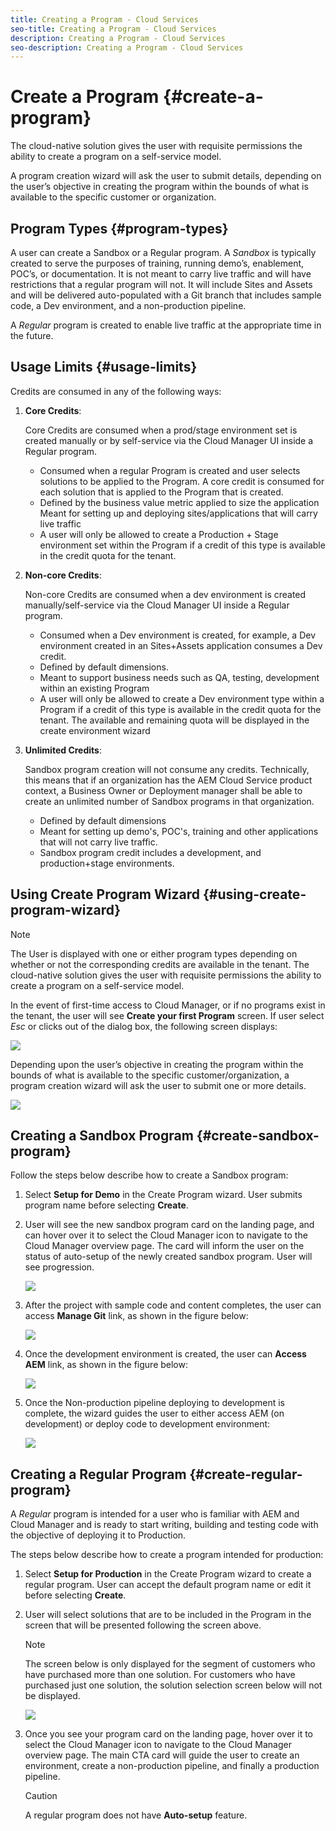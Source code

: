 ```yaml
---
title: Creating a Program - Cloud Services
seo-title: Creating a Program - Cloud Services
description: Creating a Program - Cloud Services
seo-description: Creating a Program - Cloud Services 
---
```


# Create a Program {#create-a-program}

The cloud-native solution gives the user with requisite permissions the ability to create a program on a self-service model.

A program creation wizard will ask the user to submit details, depending on the user’s objective in creating the program within the bounds of what is available to the specific customer or organization.

## Program Types {#program-types}

A user can create a Sandbox or a Regular program. 
A *Sandbox* is typically created to serve the purposes of training, running demo’s, enablement, POC’s, or documentation. It is not meant to carry live traffic and will have restrictions that a regular program will not. It will include Sites and Assets and will be delivered auto-populated with a Git branch that includes sample code, a Dev environment, and a non-production pipeline.

A *Regular* program is created to enable live traffic at the appropriate time in the future.

## Usage Limits {#usage-limits}
  
Credits are consumed in any of the following ways:

1. **Core Credits**: 

   Core Credits are consumed when a prod/stage environment set is created manually or by  self-service via the Cloud Manager UI inside a Regular program.
   * Consumed when a regular Program is created and user selects solutions to be applied to the Program. A core credit is consumed for each solution that is applied to the Program that is created.
   * Defined by the business value metric applied to size the application 
   Meant for setting up and deploying sites/applications that will carry live traffic
   * A user will only be allowed to create a Production + Stage environment set within the Program if a credit of this type is available in the credit quota for the tenant.

1. **Non-core Credits**:   

   Non-core Credits  are consumed when a dev environment is created manually/self-service via the Cloud Manager UI inside a Regular program.

   * Consumed when a Dev environment is created, for example, a Dev environment created in an Sites+Assets application consumes a Dev credit.
   * Defined by default dimensions.
   * Meant to support business needs such as QA, testing, development within an existing Program
   * A user will only be allowed to create a Dev environment type within a Program if a credit of this type is available in the credit quota for the tenant. The available and remaining quota will be displayed in the create environment wizard

1. **Unlimited Credits**: 

   Sandbox program creation will not consume any credits. Technically, this means that if an organization has the AEM Cloud Service product context, a Business Owner or Deployment manager shall be able to create an unlimited number of Sandbox programs in that organization.

   * Defined by default dimensions
   * Meant for setting up demo's, POC's, training and other applications that will not carry live traffic.
   * Sandbox program credit includes a development, and production+stage environments.

## Using Create Program Wizard {#using-create-program-wizard}

>[!NOTE]
   >
   >The User is displayed with one or either program types depending on whether or not the corresponding credits are available in the tenant. The cloud-native solution gives the user with requisite permissions the ability to create a program on a self-service model.

In the event of first-time access to Cloud Manager, or if no programs exist in the tenant, the user will see **Create your first Program** screen. If user select *Esc* or clicks out of the dialog box, the following screen displays:

 ![](assets/create-program1.png)

Depending upon the user’s objective in creating the program within the bounds of what is available to the specific customer/organization, a program creation wizard will ask the user to submit one or more details.

  ![](assets/create-program2.png)


## Creating a Sandbox Program {#create-sandbox-program}

Follow the steps below describe how to create a Sandbox program: 
 
1. Select **Setup for Demo** in the Create Program wizard. User submits program name before selecting **Create**.
1. User will see the new sandbox program card on the landing page, and can hover over it to select the Cloud Manager icon to navigate to the Cloud Manager overview page. The card will inform the user on the status of auto-setup of the newly created sandbox program. User will see progression.

   ![](assets/create-program3.png)

1. After the project with sample code and content completes, the user can access **Manage Git** link, as shown in the figure below:

   ![](assets/create-program4.png)

1. Once the development environment is created, the user can **Access AEM** link, as shown in the figure below:

   ![](assets/create-program5.png)

1. Once the Non-production pipeline deploying to development is complete, the wizard guides the user to either access AEM (on development) or deploy code to development environment:

   ![](assets/create-program6.png)


## Creating a Regular Program {#create-regular-program}

A *Regular* program is intended for a user who is familiar with AEM and Cloud Manager and is ready to start writing, building and testing code with the objective of deploying it to Production.

The steps below describe how to create a program intended for production:

1. Select **Setup for Production** in the Create Program wizard to create a regular program. User can accept the default program name or edit it before selecting **Create**.

1. User will select solutions that are to be included in the Program in the screen that will be presented following the screen above.

   >[!NOTE]
   >
   >The screen below is only displayed for the segment of customers who have purchased more than one solution. For customers who have purchased just one solution, the solution selection screen below will not be displayed.

   ![](assets/create-program7.png)

1.  Once you see your program card on the landing page, hover over it to select the Cloud Manager icon to navigate to the Cloud Manager overview page. The main CTA card will guide the user to create an environment, create a non-production pipeline, and finally a production pipeline.

    >[!CAUTION]
    >
    >A regular program does not have **Auto-setup** feature.


